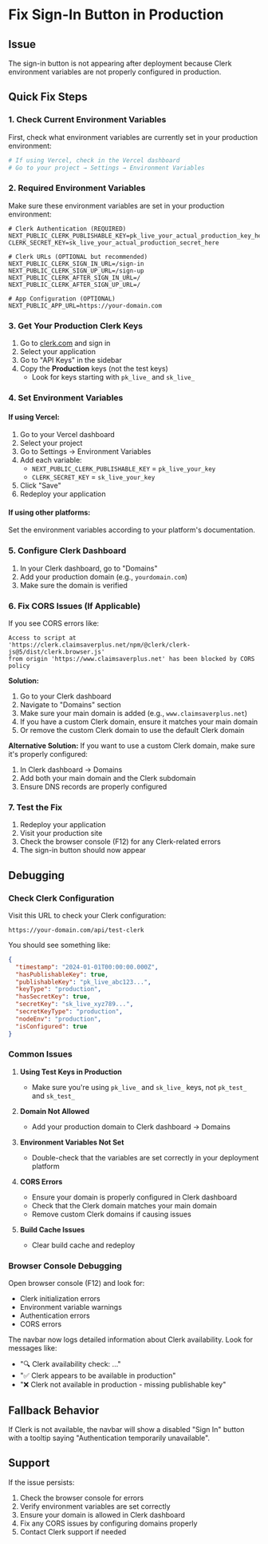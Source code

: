 # Fix Sign-In Button in Production

## Issue

The sign-in button is not appearing after deployment because Clerk environment variables are not properly configured in production.

## Quick Fix Steps

### 1. Check Current Environment Variables

First, check what environment variables are currently set in your production environment:

```bash
# If using Vercel, check in the Vercel dashboard
# Go to your project → Settings → Environment Variables
```

### 2. Required Environment Variables

Make sure these environment variables are set in your production environment:

```env
# Clerk Authentication (REQUIRED)
NEXT_PUBLIC_CLERK_PUBLISHABLE_KEY=pk_live_your_actual_production_key_here
CLERK_SECRET_KEY=sk_live_your_actual_production_secret_here

# Clerk URLs (OPTIONAL but recommended)
NEXT_PUBLIC_CLERK_SIGN_IN_URL=/sign-in
NEXT_PUBLIC_CLERK_SIGN_UP_URL=/sign-up
NEXT_PUBLIC_CLERK_AFTER_SIGN_IN_URL=/
NEXT_PUBLIC_CLERK_AFTER_SIGN_UP_URL=/

# App Configuration (OPTIONAL)
NEXT_PUBLIC_APP_URL=https://your-domain.com
```

### 3. Get Your Production Clerk Keys

1. Go to [clerk.com](https://clerk.com) and sign in
2. Select your application
3. Go to "API Keys" in the sidebar
4. Copy the **Production** keys (not the test keys)
   - Look for keys starting with `pk_live_` and `sk_live_`

### 4. Set Environment Variables

#### If using Vercel:

1. Go to your Vercel dashboard
2. Select your project
3. Go to Settings → Environment Variables
4. Add each variable:
   - `NEXT_PUBLIC_CLERK_PUBLISHABLE_KEY` = `pk_live_your_key`
   - `CLERK_SECRET_KEY` = `sk_live_your_key`
5. Click "Save"
6. Redeploy your application

#### If using other platforms:

Set the environment variables according to your platform's documentation.

### 5. Configure Clerk Dashboard

1. In your Clerk dashboard, go to "Domains"
2. Add your production domain (e.g., `yourdomain.com`)
3. Make sure the domain is verified

### 6. Fix CORS Issues (If Applicable)

If you see CORS errors like:

```
Access to script at 'https://clerk.claimsaverplus.net/npm/@clerk/clerk-js@5/dist/clerk.browser.js'
from origin 'https://www.claimsaverplus.net' has been blocked by CORS policy
```

**Solution:**

1. Go to your Clerk dashboard
2. Navigate to "Domains" section
3. Make sure your main domain is added (e.g., `www.claimsaverplus.net`)
4. If you have a custom Clerk domain, ensure it matches your main domain
5. Or remove the custom Clerk domain to use the default Clerk domain

**Alternative Solution:**
If you want to use a custom Clerk domain, make sure it's properly configured:

1. In Clerk dashboard → Domains
2. Add both your main domain and the Clerk subdomain
3. Ensure DNS records are properly configured

### 7. Test the Fix

1. Redeploy your application
2. Visit your production site
3. Check the browser console (F12) for any Clerk-related errors
4. The sign-in button should now appear

## Debugging

### Check Clerk Configuration

Visit this URL to check your Clerk configuration:

```
https://your-domain.com/api/test-clerk
```

You should see something like:

```json
{
  "timestamp": "2024-01-01T00:00:00.000Z",
  "hasPublishableKey": true,
  "publishableKey": "pk_live_abc123...",
  "keyType": "production",
  "hasSecretKey": true,
  "secretKey": "sk_live_xyz789...",
  "secretKeyType": "production",
  "nodeEnv": "production",
  "isConfigured": true
}
```

### Common Issues

1. **Using Test Keys in Production**

   - Make sure you're using `pk_live_` and `sk_live_` keys, not `pk_test_` and `sk_test_`

2. **Domain Not Allowed**

   - Add your production domain to Clerk dashboard → Domains

3. **Environment Variables Not Set**

   - Double-check that the variables are set correctly in your deployment platform

4. **CORS Errors**

   - Ensure your domain is properly configured in Clerk dashboard
   - Check that the Clerk domain matches your main domain
   - Remove custom Clerk domains if causing issues

5. **Build Cache Issues**
   - Clear build cache and redeploy

### Browser Console Debugging

Open browser console (F12) and look for:

- Clerk initialization errors
- Environment variable warnings
- Authentication errors
- CORS errors

The navbar now logs detailed information about Clerk availability. Look for messages like:

- "🔍 Clerk availability check: ..."
- "✅ Clerk appears to be available in production"
- "❌ Clerk not available in production - missing publishable key"

## Fallback Behavior

If Clerk is not available, the navbar will show a disabled "Sign In" button with a tooltip saying "Authentication temporarily unavailable".

## Support

If the issue persists:

1. Check the browser console for errors
2. Verify environment variables are set correctly
3. Ensure your domain is allowed in Clerk dashboard
4. Fix any CORS issues by configuring domains properly
5. Contact Clerk support if needed

